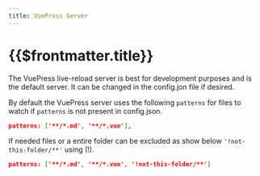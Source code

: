 ```yaml
---
title: VuePress Server
---
```


# {{$frontmatter.title}}

<TocHeader />
<TOC class="table-of-contents" :include-level="[2,3]" />

The VuePress live-reload server is best for development purposes and is the
default server. It can be changed in the config.jon file if desired.

By default the VuePress server uses the following `patterns` for files to watch
if `patterns` is not present in config.json.

```json
patterns: ['**/*.md', '**/*.vue'],
```

If needed files or a entire folder can be excluded as show below
`'!not-this-folder/**'` using (!).

```json
patterns: ['**/*.md', '**/*.vue', '!not-this-folder/**']
```
